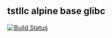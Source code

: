 ## tstllc alpine base glibc

[![Build Status](http://drone.liskl.com/api/badges/liskl/liskl-tstllc-alpine-base-glibc/status.svg)](http://drone.liskl.com/liskl/liskl-tstllc-alpine-base-glibc)
